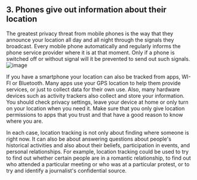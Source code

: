 [Title]: # (Location)
[Difficulty]: # (Beginner)
[Order]: # (3)

## 3. Phones give out information about their location

The greatest privacy threat from mobile phones is the way that they announce your location all day and all night through the signals they broadcast. Every mobile phone automatically and regularly informs the phone service provider where it is at that moment. Only if a phone is switched off or without signal will it be prevented to send out such signals.
![image](mobile4.png)

If you have a smartphone your location can also be tracked from apps, WI-FI or Bluetooth. Many apps use your GPS location to help them provide services, or just to collect data for their own use. Also, many hardware devices such as activity trackers also collect and store your information. You should check privacy settings, leave your device at home or only turn on your location when you need it. Make sure that you only give location permissions to apps that you trust and that have a good reason to know where you are.

In each case, location tracking is not only about finding where someone is right now. It can also be about answering questions about people's historical activities and also about their beliefs, participation in events, and personal relationships. For example, location tracking could be used to try to find out whether certain people are in a romantic relationship, to find out who attended a particular meeting or who was at a particular protest, or to try and identify a journalist's confidential source.
